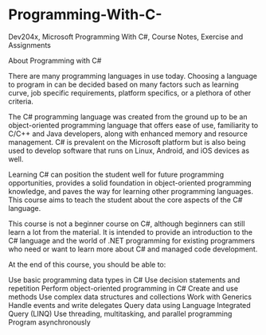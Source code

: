 # Programming-With-C-
Dev204x, Microsoft Programming With C#, Course Notes, Exercise and Assignments

About Programming with C#

There are many programming languages in use today.  Choosing a language to program in can be decided based on many factors such as learning curve, job specific requirements, platform specifics, or a plethora of other criteria. 

The C# programming language was created from the ground up to be an object-oriented programming language that offers ease of use, familiarity to C/C++ and Java developers, along with enhanced memory and resource management.  C# is prevalent on the Microsoft platform but is also being used to develop software that runs on Linux, Android, and iOS devices as well.  

Learning C# can position the student well for future programming opportunities, provides a solid foundation in object-oriented programming knowledge, and paves the way for learning other programming languages.   This course aims to teach the student about the core aspects of the C# language.

This course is not a beginner course on C#, although beginners can still learn a lot from the material.  It is intended to provide an introduction to the C# language and the world of .NET programming for existing programmers who need or want to learn more about C# and managed code development.

At the end of this course, you should be able to:

Use basic programming data types in C#
Use decision statements and repetition
Perform object-oriented programming in C#
Create and use methods
Use complex data structures and collections
Work with Generics
Handle events and write delegates
Query data using Language Integrated Query (LINQ)
Use threading, multitasking, and parallel programming
Program asynchronously
